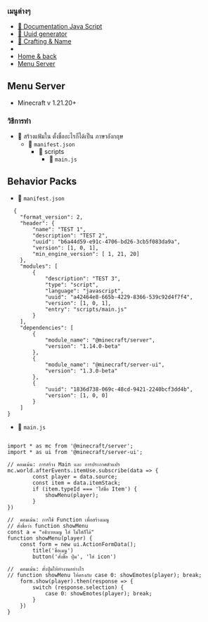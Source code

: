 ### เมนูต่างๆ
* [ 📰 Documentation Java Script](https://learn.microsoft.com/en-us/minecraft/creator/?view=minecraft-bedrock-stable)
* [ 📁 Uuid generator ](https://www.uuidgenerator.net/)
* [ 🛒 Crafting & Name ](https://crafting.thedestruc7i0n.ca/)
* 
* [ Home & back ](https://github.com/SolightzZ/Minecraft-Bedrock)
* [ Menu Server ](https://github.com/SolightzZ/Minecraft-Bedrock/tree/main/Menu%20Server)

## Menu Server 
- Minecraft v 1.21.20+

### วิธีการทำ
- 📂 สร้างแฟ้มใน ตั้งชื่ออะไรก็ได้เป็น ภาษาอังกฤษ
    * 📄 `manifest.json`
        * 📂 scripts
            * 📄 `main.js`


## Behavior Packs
* 📄 `manifest.json`
```
  {
    "format_version": 2,
    "header": {
        "name": "TEST 1",
        "description": "TEST 2",
        "uuid": "b6a44d59-e91c-4706-bd26-3cb5f083da9a",
        "version": [1, 0, 1],
        "min_engine_version": [ 1, 21, 20]
    },
	"modules": [
        {
            "description": "TEST 3",
            "type": "script",
            "language": "javascript",
            "uuid": "a42464e8-665b-4229-8366-539c92d4f7f4",
            "version": [1, 0, 1],
            "entry": "scripts/main.js"
        }
    ],
	"dependencies": [
		{
			"module_name": "@minecraft/server",
			"version": "1.14.0-beta"
		},
		{
			"module_name": "@minecraft/server-ui",
			"version": "1.3.0-beta"
		},
        {
			"uuid": "1836d738-069c-48cd-9421-2240bcf3dd4b",
			"version": [1, 0, 0]
		}
    ]
}
```

* 📄 `main.js`

```

import * as mc from '@minecraft/server';
import * as ui from '@minecraft/server-ui';

// คอมเม้น: การสร้าง Main และ การประกาศตัวแปร
mc.world.afterEvents.itemUse.subscribe(data => {
        const player = data.source;
        const item = data.itemStack;
        if (item.typeId === 'ใส่ชื่อ Item') {
            showMenu(player);
        }
})

//  คอมเม้น: การใช้ Function เพื่อสร้างเมนู 
// ตั้งชื่อว่า function showMenu
const a = "อธิบายเมนู ใส่ ไม่ใส่ก็ได้"
function showMenu(player) {
    const form = new ui.ActionFormData();
        title('ชื่อเมนู')
        button('ตั้งชื่อ ปุ่ม', 'ใส่ icon')

//  คอมเม้น: ตั้งปุ่มให้ทำงานอย่างไร
// function showMenu ให้ตรงกับ case 0: showEmotes(player); break;
    form.show(player).then(response => {
        switch (response.selection) {
            case 0: showEmotes(player); break;
        }
    })
}


```

